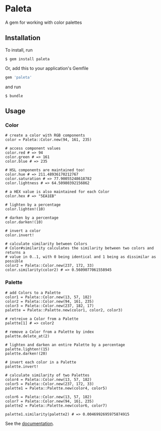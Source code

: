 # Paleta

A gem for working with color palettes

## Installation

To install, run

    $ gem install paleta
	
Or, add this to your application's Gemfile

``` ruby
gem 'paleta'
```

and run

    $ bundle
	
## Usage

### Color

    # create a color with RGB components
	color = Paleta::Color.new(94, 161, 235)
	
	# access component values
	color.red # => 94
	color.green # => 161
	color.blue # => 235
	
	# HSL components are maintained too!
	color.hue # => 211.48936170212767
	color.saturation # => 77.90055248618782
	color.lightness # => 64.50980392156862
	
	# a HEX value is also maintained for each Color
	color.hex # => "5EA1EB"
	
	# lighten by a percentage
	color.lighten!(10) 
	
	# darken by a percentage
	color.darken!(10) 
	
	# invert a color
	color.invert!
	
	# calculate similarity between Colors
	# Color#similarity calculates the similarity between two colors and returns a
	# value in 0..1, with 0 being identical and 1 being as dissimilar as possible
	color2 = Paleta::Color.new(237, 172, 33)
	color.similarity(color2) # => 0.5609077061558945
	
### Palette

	# add Colors to a Palette
    color1 = Paleta::Color.new(13, 57, 182)
    color2 = Paleta::Color.new(94, 161, 235)
	color3 = Paleta::Color.new(237, 182, 17)
    palette = Paleta::Palette.new(color1, color2, color3)

	# retreive a Color from a Palette
	palette[1] # => color2
	
	# remove a Color from a Palette by index
	palette.delete_at(2)
	
	# lighten and darken an entire Palette by a percentage
	palette.lighten!(15)
	palette.darken!(20)

	# invert each color in a Palette
	palette.invert!
	
	# calculate similarity of two Palettes
    color4 = Paleta::Color.new(13, 57, 182)
    color5 = Paleta::Color.new(237, 172, 33)
    palette1 = Paleta::Palette.new(color4, color5)
    
    color6 = Paleta::Color.new(13, 57, 182)
    color7 = Paleta::Color.new(94, 161, 235)
    palette2 = Paleta::Palette.new(color6, color7)
	
    palette1.similarity(palette2) # => 0.0046992695975874915
	
See the [documentation](http://rubydoc.info/gems/paleta/ "Documentation").

 
